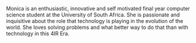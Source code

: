 Monica is an enthusiastic, innovative and self motivated final year computer science student at the University of South Africa. 
She is passionate and inquisitive about the role that technology is playing in the evolution of the world.
She loves solving problems and what better way to do that than with technology in this 4IR Era.

